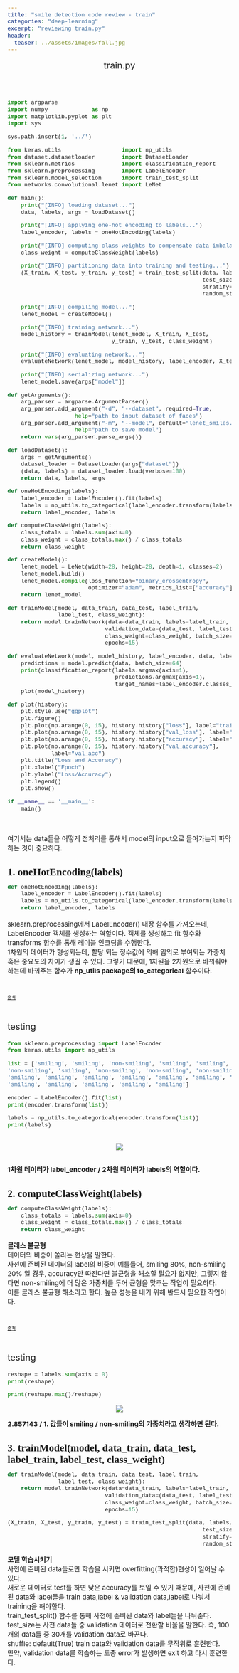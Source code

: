 ```yaml
---
title: "smile detection code review - train"
categories: "deep-learning"
excerpt: "reviewing train.py"
header:
  teaser: ../assets/images/fall.jpg
---
```

<style>
code {
  font-family: Consolas,"courier new";
  padding: 2px;
  font-size: 90%;
}
</style>

<div style = "font-size: 20px; line-height: 25px;">
<center>train.py</center><br><br>
</div>

```python
import argparse
import numpy             as np
import matplotlib.pyplot as plt
import sys

sys.path.insert(1, '../')

from keras.utils                  import np_utils
from dataset.datasetloader        import DatasetLoader
from sklearn.metrics              import classification_report
from sklearn.preprocessing        import LabelEncoder
from sklearn.model_selection      import train_test_split
from networks.convolutional.lenet import LeNet

def main():
    print("[INFO] loading dataset...")
    data, labels, args = loadDataset()

    print("[INFO] applying one-hot encoding to labels...")
    label_encoder, labels = oneHotEncoding(labels)

    print("[INFO] computing class weights to compensate data imbalance")
    class_weight = computeClassWeight(labels)

    print("[INFO] partitioning data into training and testing...")
    (X_train, X_test, y_train, y_test) = train_test_split(data, labels,
                                                          test_size=0.3,
                                                          stratify=labels,
                                                          random_state=13)

    print("[INFO] compiling model...")
    lenet_model = createModel()

    print("[INFO] training network...")
    model_history = trainModel(lenet_model, X_train, X_test,
                               y_train, y_test, class_weight)

    print("[INFO] evaluating network...")
    evaluateNetwork(lenet_model, model_history, label_encoder, X_test, y_test)

    print("[INFO] serializing network...")
    lenet_model.save(args["model"])

def getArguments():
    arg_parser = argparse.ArgumentParser()
    arg_parser.add_argument("-d", "--dataset", required=True,
                    help="path to input dataset of faces")
    arg_parser.add_argument("-m", "--model", default="lenet_smiles.hdf5",
                    help="path to save model")
    return vars(arg_parser.parse_args())

def loadDataset():
    args = getArguments()
    dataset_loader = DatasetLoader(args["dataset"])
    (data, labels) = dataset_loader.load(verbose=100)
    return data, labels, args

def oneHotEncoding(labels):
    label_encoder = LabelEncoder().fit(labels)
    labels = np_utils.to_categorical(label_encoder.transform(labels), 2)
    return label_encoder, labels

def computeClassWeight(labels):
    class_totals = labels.sum(axis=0)
    class_weight = class_totals.max() / class_totals
    return class_weight

def createModel():
    lenet_model = LeNet(width=28, height=28, depth=1, classes=2)
    lenet_model.build()
    lenet_model.compile(loss_function="binary_crossentropy",
                        optimizer="adam", metrics_list=["accuracy"])
    return lenet_model

def trainModel(model, data_train, data_test, label_train,
               label_test, class_weight):
    return model.trainNetwork(data=data_train, labels=label_train,
                             validation_data=(data_test, label_test),
                             class_weight=class_weight, batch_size=64,
                             epochs=15)

def evaluateNetwork(model, model_history, label_encoder, data, labels):
    predictions = model.predict(data, batch_size=64)
    print(classification_report(labels.argmax(axis=1),
                                predictions.argmax(axis=1),
                                target_names=label_encoder.classes_))
    plot(model_history)

def plot(history):
    plt.style.use("ggplot")
    plt.figure()
    plt.plot(np.arange(0, 15), history.history["loss"], label="train_loss")
    plt.plot(np.arange(0, 15), history.history["val_loss"], label="val_loss")
    plt.plot(np.arange(0, 15), history.history["accuracy"], label="acc")
    plt.plot(np.arange(0, 15), history.history["val_accuracy"],
             label="val_acc")
    plt.title("Loss and Accuracy")
    plt.xlabel("Epoch")
    plt.ylabel("Loss/Accuracy")
    plt.legend()
    plt.show()

if __name__ == '__main__':
    main()
```

<br>
<div>
   <p style = "text-align: left; font-size: 15px">
   여기서는 data들을 어떻게 전처리를 통해서 model의 input으로 들어가는지 파악하는 것이 중요하다.  
   </p>
</div>
<br>
<div style = "font-size: 23px; line-heignt:2em; font-family: fantasy;">
<strong>1. oneHotEncoding(labels) </strong><br>
</div>

```python
def oneHotEncoding(labels):
    label_encoder = LabelEncoder().fit(labels)
    labels = np_utils.to_categorical(label_encoder.transform(labels), 2)
    return label_encoder, labels
```

<div>
<p style = "font-size: 15px; text-align: left; line-heignt:3em;">
sklearn.preprocessing에서 LabelEncoder() 내장 함수를 가져오는데, LabelEncoder 객체를 생성하는 역할이다. 
객체를 생성하고 fit 함수와 transforms 함수를 통해 레이블 인코딩을 수행한다.<br>
1차원의 데이터가 형성되는데, 할당 되는 정수값에 의해 임의로 부여되는 가중치 혹은 중요도의 차이가 생길 수 있다.
그렇기 때문에, 1차원을 2차원으로 바꿔줘야 하는데 바꿔주는 함수가 <strong>np_utils package의 to_categorical</strong> 함수이다.
</p><br><p style = "font-size: 10px;"><a href = "https://2-chae.github.io/category/1.ai/30">출처</a></p><br>
</div>
<p style = "font-size: 20px; text-align:left">testing</p>

```python
from sklearn.preprocessing import LabelEncoder
from keras.utils import np_utils

list = ['smiling', 'smiling', 'non-smiling', 'smiling', 'smiling', 'smiling', 'non-smiling',
'non-smiling', 'smiling', 'non-smiling', 'non-smiling', 'non-smiling', 'smiling', 'non-smiling',
'smiling', 'smiling', 'smiling', 'smiling', 'smiling', 'smiling', 'smiling', 'smiling',
'smiling', 'smiling', 'smiling', 'smiling', 'smiling']

encoder = LabelEncoder().fit(list)
print(encoder.transform(list))

labels = np_utils.to_categorical(encoder.transform(list))
print(labels)

```

<br>
<div>
<center><img src = "\assets\images\to_categorical.png" border=0></center>
<br>
<p style = "font-size: 15px; text-align: left"><strong>1차원 데이터가 label_encoder / 2차원 데이터가 labels의 역할이다. </strong></p><br>
</div>

<div style = "font-size: 23px; line-heignt:2em; font-family: fantasy;">
<strong>2. computeClassWeight(labels) </strong><br>
</div>

```python
def computeClassWeight(labels):
    class_totals = labels.sum(axis=0)
    class_weight = class_totals.max() / class_totals
    return class_weight
```

<div>
<p style = "font-size: 15px; text-align: left; line-heignt:3em;">
<strong>클래스 불균형</strong><br>
데이터의 비중이 쏠리는 현상을 말한다. <br>
사전에 준비된 데이터의 label의 비중이 예를들어, smiling 80%, non-smiling 20% 일 경우, accuracy만 따진다면 불균형을 해소할 필요가 없지만, 그렇지 않다면 non-smiling에 더 많은 가중치를 두어 균형을 맞추는 작업이 필요하다. <br> 이를 클래스 불균형 해소라고 한다. 높은 성능을 내기 위해 반드시 필요한 작업이다. 
</p><br><p style = "font-size: 10px;"><a href = "https://3months.tistory.com/414">출처</a></p><br>
</div>
<p style = "font-size: 20px; text-align:left">testing</p>

```python
reshape = labels.sum(axis = 0)
print(reshape)

print(reshape.max()/reshape)
```

<div>
<center><img src = "\assets\images\weight_balancing.png" border=0 ></center>
<p style = "font-size: 15px; text-align: left"><strong> 2.857143 / 1. 값들이 smiling / non-smiling의 가중치라고 생각하면 된다.</strong></p><br>
</div>

<div style = "font-size: 23px; line-heignt:2em; font-family: fantasy;">
<strong>3. trainModel(model, data_train, data_test, label_train, label_test, class_weight) </strong><br>
</div>

```python
def trainModel(model, data_train, data_test, label_train,
               label_test, class_weight):
    return model.trainNetwork(data=data_train, labels=label_train,
                             validation_data=(data_test, label_test),
                             class_weight=class_weight, batch_size=64,
                             epochs=15)

(X_train, X_test, y_train, y_test) = train_test_split(data, labels,
                                                          test_size=0.3,
                                                          stratify=labels,
                                                          random_state=13)
```

<div>
<p style = "font-size: 15px; text-align: left; line-heignt:3em;">
<strong>모델 학습시키기</strong><br>
사전에 준비된 data들로만 학습을 시키면 overfitting(과적합)현상이 일어날 수 있다.<br>
새로운 데이터로 test를 하면 낮은 accuracy를 보일 수 있기 때문에, 사전에 준비된 data와 label들을 train data,label & validation data,label로 나눠서 training을 해야한다.<br>
train_test_split() 함수를 통해 사전에 준비된 data와 label들을 나눠준다.<br>
test_size는 사전 data들 중 validation 데이터로 전환할 비율을 말한다. 즉, 100개의 data들 중 30개를 validation data로 바꾼다.<br>
shuffle: default(True) train data와 validation data를 무작위로 훈련한다.<br>
만약, validation data를 학습하는 도중 error가 발생하면 exit 하고 다시 훈련한다. 
</p><br><br>
</div>
